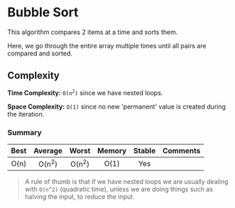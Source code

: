 # Bubble Sort
This algorithm compares 2 items at a time and sorts them. 

Here, we go through the entire array multiple times until all pairs are compared and sorted.

## Complexity
**Time Complexity:** <code>O(n<sup>2</sup>)</code> since we have nested loops.

**Space Complexity:** `O(1)` since no new 'permanent' value is created during the iteration.

### Summary
| Best            | Average             | Worst               | Memory    | Stable    | Comments  |
| :-------------: | :-----------------: | :-----------------: | :-------: | :-------: | :-------- |
| O(n)            | O(n<sup>2</sup>)    | O(n<sup>2</sup>)    | O(1)      | Yes       |           |

> A rule of thumb is that if we have nested loops we are usually dealing with `O(n^2)` (quadratic time), unless we are doing things such as halving the input, to reduce the input.